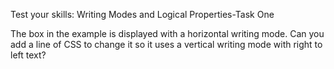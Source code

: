 Test your skills: Writing Modes and Logical Properties-Task One

The box in the example is displayed with a horizontal writing mode. Can you add a line of CSS to change it so it uses a vertical writing mode with right to left text?
